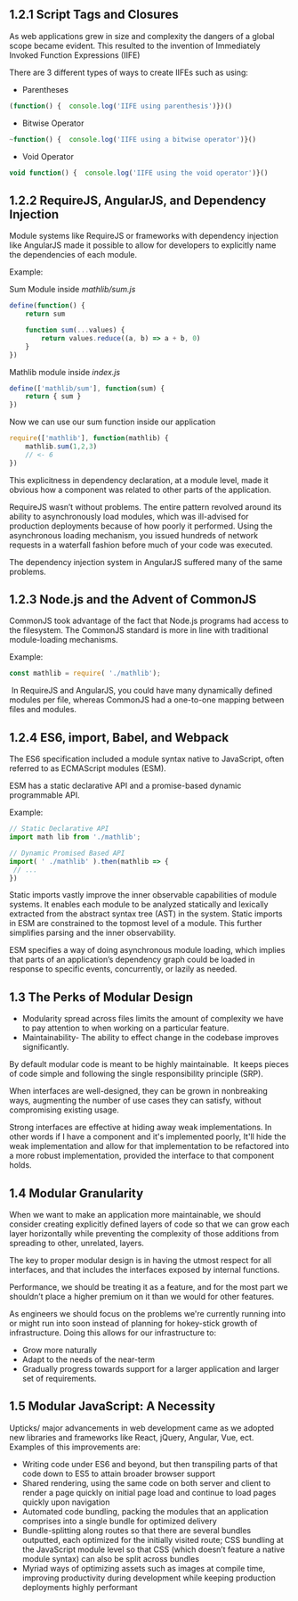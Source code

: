 ## 1.2.1 Script Tags and Closures

As web applications grew in size and complexity the dangers of a global scope became evident. This resulted to the invention of Immediately Invoked Function Expressions (IIFE)

There are 3 different types of ways to create IIFEs such as using:

- Parentheses
```javascript
(function() {  console.log('IIFE using parenthesis')})()
```


- Bitwise Operator
```javascript
~function() {  console.log('IIFE using a bitwise operator')}()
```


- Void Operator
```javascript
void function() {  console.log('IIFE using the void operator')}()
```


## 1.2.2 RequireJS, AngularJS, and Dependency Injection

Module systems like RequireJS or frameworks with dependency injection like AngularJS made it possible to allow for developers to explicitly name the dependencies of each module.

Example:

Sum Module inside *mathlib/sum.js*
```js
define(function() {
	return sum

	function sum(...values) {
		return values.reduce((a, b) => a + b, 0)
	}
})
```

Mathlib module inside *index.js*
```js
define(['mathlib/sum'], function(sum) {   
	return { sum }
})
```

Now we can use our sum function inside our application
```js
require(['mathlib'], function(mathlib) {
	mathlib.sum(1,2,3)
	// <- 6
})
```

This explicitness in dependency declaration, at a module level, made it obvious how a component was related to other parts of the application.

RequireJS wasn’t without problems. The entire pattern revolved around its ability to asynchronously load modules, which was ill-advised for production deployments because of how poorly it performed. Using the asynchronous loading mechanism, you issued hundreds of network requests in a waterfall fashion before much of your code was executed.

The dependency injection system in AngularJS suffered many of the same problems.

## 1.2.3 Node.js and the Advent of CommonJS

CommonJS took advantage of the fact that Node.js programs had access to the filesystem. The CommonJS standard is more in line with traditional module-loading mechanisms.

Example:
```js
const mathlib = require( './mathlib');
```


 In RequireJS and AngularJS, you could have many dynamically defined modules per file, whereas CommonJS had a one-to-one mapping between files and modules.

## 1.2.4 ES6, import, Babel, and Webpack

The ES6 specification included a module syntax native to JavaScript, often referred to as ECMAScript modules (ESM).

ESM has a static declarative API and a promise-based dynamic programmable API.

Example:
```js
// Static Declarative API   
import math lib from './mathlib';   

// Dynamic Promised Based API   
import( ' ./mathlib' ).then(mathlib => {
 // ...
})
```

Static imports vastly improve the inner observable capabilities of module systems. It enables each module to be analyzed statically and lexically extracted from the abstract syntax tree (AST) in the system. Static imports in ESM are constrained to the topmost level of a module. This further simplifies parsing and the inner observability.

ESM specifies a way of doing asynchronous module loading, which implies that parts of an application’s dependency graph could be loaded in response to specific events, concurrently, or lazily as needed.

## 1.3 The Perks of Modular Design

- Modularity spread across files limits the amount of complexity we have to pay attention to when working on a particular feature.
- Maintainability- The ability to effect change in the codebase improves significantly.

By default modular code is meant to be highly maintainable.  It keeps pieces of code simple and following the single responsibility principle (SRP).

When interfaces are well-designed, they can be grown in nonbreaking ways, augmenting the number of use cases they can satisfy, without compromising existing usage.

Strong interfaces are effective at hiding away weak implementations. In other words if I have a component and it's implemented poorly, It'll hide the weak implementation and allow for that implementation to be refactored into a more robust implementation, provided the interface to that component holds.

## 1.4 Modular Granularity

When we want to make an application more maintainable, we should consider creating explicitly defined layers of code so that we can grow each layer horizontally while preventing the complexity of those additions from spreading to other, unrelated, layers.

The key to proper modular design is in having the utmost respect for all interfaces, and that includes the interfaces exposed by internal functions.

Performance, we should be treating it as a feature, and for the most part we shouldn’t place a higher premium on it than we would for other features.

As engineers we should focus on the problems we're currently running into or might run into soon instead of planning for hokey-stick growth of infrastructure. Doing this allows for our infrastructure to:

- Grow more naturally
- Adapt to the needs of the near-term
- Gradually progress towards support for a larger application and larger set of requirements.

## 1.5 Modular JavaScript: A Necessity

Upticks/ major advancements in web development came as we adopted new libraries and frameworks like React, jQuery, Angular, Vue, ect. Examples of this improvements are:

- Writing code under ES6 and beyond, but then transpiling parts of that code down to ES5 to attain broader browser support
- Shared rendering, using the same code on both server and client to render a page quickly on initial page load and continue to load pages quickly upon navigation
- Automated code bundling, packing the modules that an application comprises into a single bundle for optimized delivery
- Bundle-splitting along routes so that there are several bundles outputted, each optimized for the initially visited route; CSS bundling at the JavaScript module level so that CSS (which doesn’t feature a native module syntax) can also be split across bundles
- Myriad ways of optimizing assets such as images at compile time, improving productivity during development while keeping production deployments highly performant